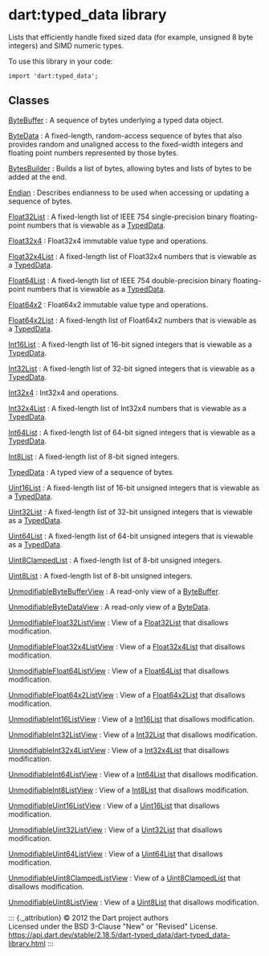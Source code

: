dart:typed\_data library
========================

Lists that efficiently handle fixed sized data (for example, unsigned 8
byte integers) and SIMD numeric types.

To use this library in your code:

``` {.language-dart data-language="dart"}
import 'dart:typed_data';
```

Classes
-------

[ByteBuffer](bytebuffer-class)
:   A sequence of bytes underlying a typed data object.

[ByteData](bytedata-class)
:   A fixed-length, random-access sequence of bytes that also provides
    random and unaligned access to the fixed-width integers and floating
    point numbers represented by those bytes.

[BytesBuilder](bytesbuilder-class)
:   Builds a list of bytes, allowing bytes and lists of bytes to be
    added at the end.

[Endian](endian-class)
:   Describes endianness to be used when accessing or updating a
    sequence of bytes.

[Float32List](float32list-class)
:   A fixed-length list of IEEE 754 single-precision binary
    floating-point numbers that is viewable as a
    [TypedData](typeddata-class).

[Float32x4](float32x4-class)
:   Float32x4 immutable value type and operations.

[Float32x4List](float32x4list-class)
:   A fixed-length list of Float32x4 numbers that is viewable as a
    [TypedData](typeddata-class).

[Float64List](float64list-class)
:   A fixed-length list of IEEE 754 double-precision binary
    floating-point numbers that is viewable as a
    [TypedData](typeddata-class).

[Float64x2](float64x2-class)
:   Float64x2 immutable value type and operations.

[Float64x2List](float64x2list-class)
:   A fixed-length list of Float64x2 numbers that is viewable as a
    [TypedData](typeddata-class).

[Int16List](int16list-class)
:   A fixed-length list of 16-bit signed integers that is viewable as a
    [TypedData](typeddata-class).

[Int32List](int32list-class)
:   A fixed-length list of 32-bit signed integers that is viewable as a
    [TypedData](typeddata-class).

[Int32x4](int32x4-class)
:   Int32x4 and operations.

[Int32x4List](int32x4list-class)
:   A fixed-length list of Int32x4 numbers that is viewable as a
    [TypedData](typeddata-class).

[Int64List](int64list-class)
:   A fixed-length list of 64-bit signed integers that is viewable as a
    [TypedData](typeddata-class).

[Int8List](int8list-class)
:   A fixed-length list of 8-bit signed integers.

[TypedData](typeddata-class)
:   A typed view of a sequence of bytes.

[Uint16List](uint16list-class)
:   A fixed-length list of 16-bit unsigned integers that is viewable as
    a [TypedData](typeddata-class).

[Uint32List](uint32list-class)
:   A fixed-length list of 32-bit unsigned integers that is viewable as
    a [TypedData](typeddata-class).

[Uint64List](uint64list-class)
:   A fixed-length list of 64-bit unsigned integers that is viewable as
    a [TypedData](typeddata-class).

[Uint8ClampedList](uint8clampedlist-class)
:   A fixed-length list of 8-bit unsigned integers.

[Uint8List](uint8list-class)
:   A fixed-length list of 8-bit unsigned integers.

[UnmodifiableByteBufferView](unmodifiablebytebufferview-class)
:   A read-only view of a [ByteBuffer](bytebuffer-class).

[UnmodifiableByteDataView](unmodifiablebytedataview-class)
:   A read-only view of a [ByteData](bytedata-class).

[UnmodifiableFloat32ListView](unmodifiablefloat32listview-class)
:   View of a [Float32List](float32list-class) that disallows
    modification.

[UnmodifiableFloat32x4ListView](unmodifiablefloat32x4listview-class)
:   View of a [Float32x4List](float32x4list-class) that disallows
    modification.

[UnmodifiableFloat64ListView](unmodifiablefloat64listview-class)
:   View of a [Float64List](float64list-class) that disallows
    modification.

[UnmodifiableFloat64x2ListView](unmodifiablefloat64x2listview-class)
:   View of a [Float64x2List](float64x2list-class) that disallows
    modification.

[UnmodifiableInt16ListView](unmodifiableint16listview-class)
:   View of a [Int16List](int16list-class) that disallows modification.

[UnmodifiableInt32ListView](unmodifiableint32listview-class)
:   View of a [Int32List](int32list-class) that disallows modification.

[UnmodifiableInt32x4ListView](unmodifiableint32x4listview-class)
:   View of a [Int32x4List](int32x4list-class) that disallows
    modification.

[UnmodifiableInt64ListView](unmodifiableint64listview-class)
:   View of a [Int64List](int64list-class) that disallows modification.

[UnmodifiableInt8ListView](unmodifiableint8listview-class)
:   View of a [Int8List](int8list-class) that disallows modification.

[UnmodifiableUint16ListView](unmodifiableuint16listview-class)
:   View of a [Uint16List](uint16list-class) that disallows
    modification.

[UnmodifiableUint32ListView](unmodifiableuint32listview-class)
:   View of a [Uint32List](uint32list-class) that disallows
    modification.

[UnmodifiableUint64ListView](unmodifiableuint64listview-class)
:   View of a [Uint64List](uint64list-class) that disallows
    modification.

[UnmodifiableUint8ClampedListView](unmodifiableuint8clampedlistview-class)
:   View of a [Uint8ClampedList](uint8clampedlist-class) that disallows
    modification.

[UnmodifiableUint8ListView](unmodifiableuint8listview-class)
:   View of a [Uint8List](uint8list-class) that disallows modification.

::: {._attribution}
© 2012 the Dart project authors\
Licensed under the BSD 3-Clause \"New\" or \"Revised\" License.\
<https://api.dart.dev/stable/2.18.5/dart-typed_data/dart-typed_data-library.html>
:::

